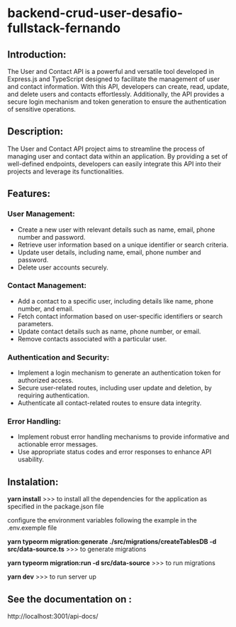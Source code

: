# backend-crud-user-desafio-fullstack-fernando

## Introduction:
The User and Contact API is a powerful and versatile tool developed in Express.js and TypeScript designed to facilitate the management of user and contact information. With this API, developers can create, read, update, and delete users and contacts effortlessly. Additionally, the API provides a secure login mechanism and token generation to ensure the authentication of sensitive operations.


## Description:
The User and Contact API project aims to streamline the process of managing user and contact data within an application. By providing a set of well-defined endpoints, developers can easily integrate this API into their projects and leverage its functionalities.


## Features:

### User Management:
+ Create a new user with relevant details such as name, email, phone number and password.
+ Retrieve user information based on a unique identifier or search criteria.
+ Update user details, including name, email, phone number and password.
+ Delete user accounts securely.

### Contact Management:
+ Add a contact to a specific user, including details like name, phone number, and email.
+ Fetch contact information based on user-specific identifiers or search parameters.
+ Update contact details such as name, phone number, or email.
+ Remove contacts associated with a particular user.

### Authentication and Security:
+ Implement a login mechanism to generate an authentication token for authorized access.
+ Secure user-related routes, including user update and deletion, by requiring authentication.
+ Authenticate all contact-related routes to ensure data integrity.

### Error Handling:
+ Implement robust error handling mechanisms to provide informative and actionable error messages.
+ Use appropriate status codes and error responses to enhance API usability.


## Instalation:

**yarn install** >>> to install all the dependencies for the application as specified in the package.json file

configure the environment variables following the example in the .env.exemple file

**yarn typeorm migration:generate ./src/migrations/createTablesDB -d src/data-source.ts** >>> to generate migrations

**yarn typeorm migration:run -d src/data-source** >>> to run migrations

**yarn dev** >>> to run server up


## See the documentation on : 

http://localhost:3001/api-docs/


